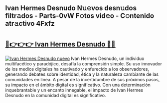 ## Ivan Hermes Desnudo N𝚞𝚎vos desn𝚞dos filtr𝚊dos - Parts-0vW F𝚘tos vid𝚎o - C𝚘ntenido atr𝚊ctivo 4Fxfz

# <h2><a href="http://mb5tae.tromn.icu/?c=Ivan+Hermes+Desnudo">🔗👉👉👉 Ivan Hermes Desnudo 🔗🔗</a></h2>

[![Ivan Hermes Desnudo nuevo](https://i.imgur.com/pEAQMta.gif)](http://mb5tae.tromn.icu/?c=Ivan+Hermes+Desnudo)
Ivan Hermes Desnudo, un individuo multifacético y paradójico, desafía la comprensión simple. Su uso innovador de los medios digitales ha cautivado y enfurecido a los observadores, generando debates sobre identidad, ética y la naturaleza cambiante de las comunidades en línea. A pesar de la incertidumbre de sus próximos pasos, su impacto en el ámbito digital es significativo. Con una determinación inquebrantable y un encanto innegable, el impacto de Ivan Hermes Desnudo en la comunidad digital es significativo.
